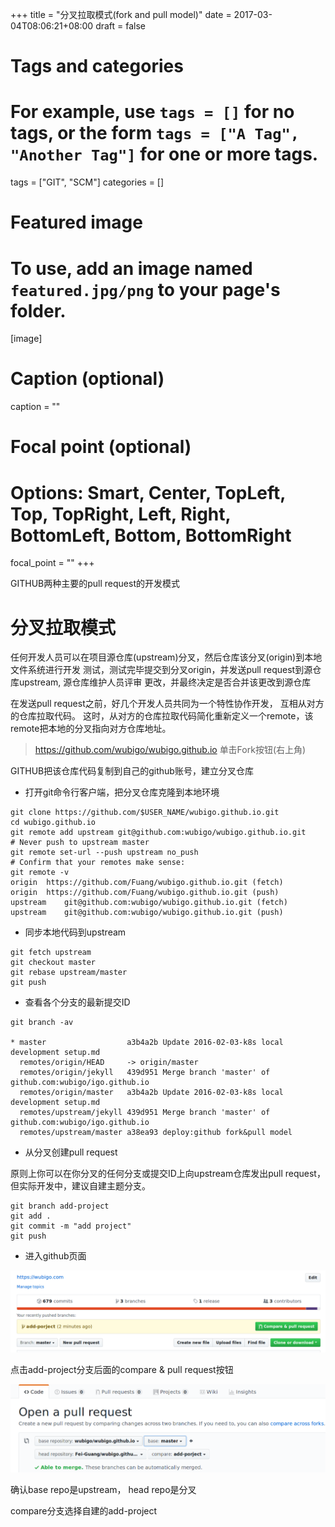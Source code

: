 +++
title = "分叉拉取模式(fork and pull model)"
date = 2017-03-04T08:06:21+08:00
draft = false

# Tags and categories
# For example, use `tags = []` for no tags, or the form `tags = ["A Tag", "Another Tag"]` for one or more tags.
tags = ["GIT", "SCM"]
categories = []

# Featured image
# To use, add an image named `featured.jpg/png` to your page's folder. 
[image]
  # Caption (optional)
  caption = ""

  # Focal point (optional)
  # Options: Smart, Center, TopLeft, Top, TopRight, Left, Right, BottomLeft, Bottom, BottomRight
  focal_point = ""
+++

GITHUB两种主要的pull request的开发模式

# 分叉拉取模式

任何开发人员可以在项目源仓库(upstream)分叉，然后仓库该分叉(origin)到本地文件系统进行开发
测试，测试完毕提交到分叉origin，并发送pull request到源仓库upstream, 源仓库维护人员评审
更改，并最终决定是否合并该更改到源仓库

在发送pull request之前，好几个开发人员共同为一个特性协作开发， 互相从对方的仓库拉取代码。
这时，从对方的仓库拉取代码简化重新定义一个remote，该remote把本地的分叉指向对方仓库地址。


>https://github.com/wubigo/wubigo.github.io 单击Fork按钮(右上角)

GITHUB把该仓库代码复制到自己的github账号，建立分叉仓库

  + 打开git命令行客户端，把分叉仓库克隆到本地环境

```
git clone https://github.com/$USER_NAME/wubigo.github.io.git
cd wubigo.github.io
git remote add upstream git@github.com:wubigo/wubigo.github.io.git
# Never push to upstream master
git remote set-url --push upstream no_push
# Confirm that your remotes make sense:
git remote -v
origin	https://github.com/Fuang/wubigo.github.io.git (fetch)
origin	https://github.com/Fuang/wubigo.github.io.git (push)
upstream	git@github.com:wubigo/wubigo.github.io.git (fetch)
upstream	git@github.com:wubigo/wubigo.github.io.git (push)
```

+ 同步本地代码到upstream

```
git fetch upstream
git checkout master
git rebase upstream/master
git push
```

+ 查看各个分支的最新提交ID

```
git branch -av

* master                  a3b4a2b Update 2016-02-03-k8s local development setup.md
  remotes/origin/HEAD     -> origin/master
  remotes/origin/jekyll   439d951 Merge branch 'master' of github.com:wubigo/igo.github.io
  remotes/origin/master   a3b4a2b Update 2016-02-03-k8s local development setup.md
  remotes/upstream/jekyll 439d951 Merge branch 'master' of github.com:wubigo/igo.github.io
  remotes/upstream/master a38ea93 deploy:github fork&pull model
```

+ 从分叉创建pull request 

原则上你可以在你分叉的任何分支或提交ID上向upstream仓库发出pull request， 
但实际开发中，建议自建主题分支。

```
git branch add-project
git add .
git commit -m "add project"
git push

```

+ 进入github页面

![](./add-project.png)

点击add-project分支后面的compare & pull request按钮

![](./open-pull.png)

确认base repo是upstream， head repo是分叉

compare分支选择自建的add-project












